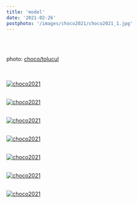 ```yaml
---
title: 'model'
date: '2021-02-26'
postphoto: '/images/choco2021/choco2021_1.jpg'
---
```

<br>
<br>

photo: [choco/tolucul](https://www.instagram.com/tolucul/)
<br>
<br>
<br>

[![choco2021](/images/choco2021/choco2021_1.jpg)](https://www.instagram.com/pokaryosy)
<br>
<br>

[![choco2021](/images/choco2021/choco2021_2.jpg)](https://www.instagram.com/pokaryosy)
<br>
<br>

[![choco2021](/images/choco2021/choco2021_3.jpg)](https://www.instagram.com/pokaryosy)
<br>
<br>

[![choco2021](/images/choco2021/choco2021_4.jpg)](https://www.instagram.com/pokaryosy)
<br>
<br>

[![choco2021](/images/choco2021/choco2021_5.jpg)](https://www.instagram.com/pokaryosy)
<br>
<br>

[![choco2021](/images/choco2021/choco2021_6.jpg)](https://www.instagram.com/pokaryosy)
<br>
<br>

[![choco2021](/images/choco2021/choco2021_7.jpg)](https://www.instagram.com/pokaryosy)
<br>
<br>




<br>
<br>
<!--
#h1
##h2
###h3
####h4
#####h5
######h6
- brabra is list
**bold text**
_Italic_ or *Italic*

-->

<br>
